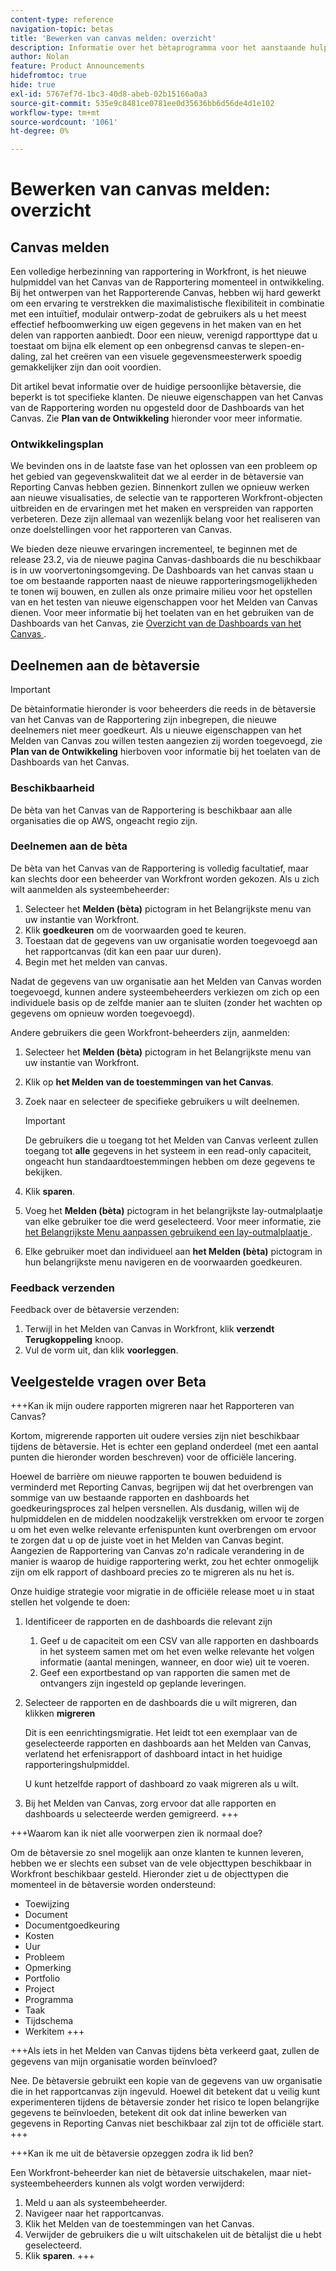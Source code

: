 ```yaml
---
content-type: reference
navigation-topic: betas
title: 'Bewerken van canvas melden: overzicht'
description: Informatie over het bètaprogramma voor het aanstaande hulpmiddel van het Canvas van de Rapportering voor Adobe Workfront
author: Nolan
feature: Product Announcements
hidefromtoc: true
hide: true
exl-id: 5767ef7d-1bc3-40d8-abeb-02b15166a0a3
source-git-commit: 535e9c8481ce0781ee0d35636bb6d56de4d1e102
workflow-type: tm+mt
source-wordcount: '1061'
ht-degree: 0%

---
```


# Bewerken van canvas melden: overzicht

## Canvas melden

Een volledige herbezinning van rapportering in Workfront, is het nieuwe hulpmiddel van het Canvas van de Rapportering momenteel in ontwikkeling. Bij het ontwerpen van het Rapporterende Canvas, hebben wij hard gewerkt om een ervaring te verstrekken die maximalistische flexibiliteit in combinatie met een intuïtief, modulair ontwerp-zodat de gebruikers als u het meest effectief hefboomwerking uw eigen gegevens in het maken van en het delen van rapporten aanbiedt. Door een nieuw, verenigd rapporttype dat u toestaat om bijna elk element op een onbegrensd canvas te slepen-en-daling, zal het creëren van een visuele gegevensmeesterwerk spoedig gemakkelijker zijn dan ooit voordien.

Dit artikel bevat informatie over de huidige persoonlijke bètaversie, die beperkt is tot specifieke klanten. De nieuwe eigenschappen van het Canvas van de Rapportering worden nu opgesteld door de Dashboards van het Canvas. Zie **Plan van de Ontwikkeling** hieronder voor meer informatie.

### Ontwikkelingsplan

We bevinden ons in de laatste fase van het oplossen van een probleem op het gebied van gegevenskwaliteit dat we al eerder in de bètaversie van Reporting Canvas hebben gezien. Binnenkort zullen we opnieuw werken aan nieuwe visualisaties, de selectie van te rapporteren Workfront-objecten uitbreiden en de ervaringen met het maken en verspreiden van rapporten verbeteren. Deze zijn allemaal van wezenlijk belang voor het realiseren van onze doelstellingen voor het rapporteren van Canvas.

We bieden deze nieuwe ervaringen incrementeel, te beginnen met de release 23.2, via de nieuwe pagina Canvas-dashboards die nu beschikbaar is in uw voorvertoningsomgeving. De Dashboards van het canvas staan u toe om bestaande rapporten naast de nieuwe rapporteringsmogelijkheden te tonen wij bouwen, en zullen als onze primaire milieu voor het opstellen van en het testen van nieuwe eigenschappen voor het Melden van Canvas dienen. Voor meer informatie bij het toelaten van en het gebruiken van de Dashboards van het Canvas, zie [ Overzicht van de Dashboards van het Canvas ](/help/quicksilver/reports-and-dashboards/dashboards/creating-and-managing-dashboards/canvas-dashboards-overview.md).

## Deelnemen aan de bètaversie

>[!IMPORTANT]
>
>De bètainformatie hieronder is voor beheerders die reeds in de bètaversie van het Canvas van de Rapportering zijn inbegrepen, die nieuwe deelnemers niet meer goedkeurt. Als u nieuwe eigenschappen van het Melden van Canvas zou willen testen aangezien zij worden toegevoegd, zie **Plan van de Ontwikkeling** hierboven voor informatie bij het toelaten van de Dashboards van het Canvas.

### Beschikbaarheid

De bèta van het Canvas van de Rapportering is beschikbaar aan alle organisaties die op AWS, ongeacht regio zijn.

### Deelnemen aan de bèta

De bèta van het Canvas van de Rapportering is volledig facultatief, maar kan slechts door een beheerder van Workfront worden gekozen. Als u zich wilt aanmelden als systeembeheerder:

1. Selecteer het **Melden (bèta)** pictogram in het Belangrijkste menu van uw instantie van Workfront.
1. Klik **goedkeuren** om de voorwaarden goed te keuren.
1. Toestaan dat de gegevens van uw organisatie worden toegevoegd aan het rapportcanvas (dit kan een paar uur duren).
1. Begin met het melden van canvas.

Nadat de gegevens van uw organisatie aan het Melden van Canvas worden toegevoegd, kunnen andere systeembeheerders verkiezen om zich op een individuele basis op de zelfde manier aan te sluiten (zonder het wachten op gegevens om opnieuw worden toegevoegd).

Andere gebruikers die geen Workfront-beheerders zijn, aanmelden:

1. Selecteer het **Melden (bèta)** pictogram in het Belangrijkste menu van uw instantie van Workfront.
1. Klik op **het Melden van de toestemmingen van het Canvas**.
1. Zoek naar en selecteer de specifieke gebruikers u wilt deelnemen.

   >[!IMPORTANT]
   >
   >De gebruikers die u toegang tot het Melden van Canvas verleent zullen toegang tot **alle** gegevens in het systeem in een read-only capaciteit, ongeacht hun standaardtoestemmingen hebben om deze gegevens te bekijken.

1. Klik **sparen**.
1. Voeg het **Melden (bèta)** pictogram in het belangrijkste lay-outmalplaatje van elke gebruiker toe die werd geselecteerd. Voor meer informatie, zie [ het Belangrijkste Menu aanpassen gebruikend een lay-outmalplaatje ](/help/quicksilver/administration-and-setup/customize-workfront/use-layout-templates/customize-main-menu.md).
1. Elke gebruiker moet dan individueel aan **het Melden (bèta)** pictogram in hun belangrijkste menu navigeren en de voorwaarden goedkeuren.

### Feedback verzenden

Feedback over de bètaversie verzenden:

1. Terwijl in het Melden van Canvas in Workfront, klik **verzendt Terugkoppeling** knoop.
1. Vul de vorm uit, dan klik **voorleggen**.

## Veelgestelde vragen over Beta

+++Kan ik mijn oudere rapporten migreren naar het Rapporteren van Canvas?

Kortom, migrerende rapporten uit oudere versies zijn niet beschikbaar tijdens de bètaversie. Het is echter een gepland onderdeel (met een aantal punten die hieronder worden beschreven) voor de officiële lancering.

Hoewel de barrière om nieuwe rapporten te bouwen beduidend is verminderd met Reporting Canvas, begrijpen wij dat het overbrengen van sommige van uw bestaande rapporten en dashboards het goedkeuringsproces zal helpen versnellen. Als dusdanig, willen wij de hulpmiddelen en de middelen noodzakelijk verstrekken om ervoor te zorgen u om het even welke relevante erfenispunten kunt overbrengen om ervoor te zorgen dat u op de juiste voet in het Melden van Canvas begint. Aangezien de Rapportering van Canvas zo&#39;n radicale verandering in de manier is waarop de huidige rapportering werkt, zou het echter onmogelijk zijn om elk rapport of dashboard precies zo te migreren als nu het is.

Onze huidige strategie voor migratie in de officiële release moet u in staat stellen het volgende te doen:

1. Identificeer de rapporten en de dashboards die relevant zijn

   1. Geef u de capaciteit om een CSV van alle rapporten en dashboards in het systeem samen met om het even welke relevante het volgen informatie (aantal meningen, wanneer, en door wie) uit te voeren.
   1. Geef een exportbestand op van rapporten die samen met de ontvangers zijn ingesteld op geplande leveringen.

1. Selecteer de rapporten en de dashboards die u wilt migreren, dan klikken **migreren**

   Dit is een eenrichtingsmigratie. Het leidt tot een exemplaar van de geselecteerde rapporten en dashboards aan het Melden van Canvas, verlatend het erfenisrapport of dashboard intact in het huidige rapporteringshulpmiddel.

   U kunt hetzelfde rapport of dashboard zo vaak migreren als u wilt.

1. Bij het Melden van Canvas, zorg ervoor dat alle rapporten en dashboards u selecteerde werden gemigreerd.
+++

+++Waarom kan ik niet alle voorwerpen zien ik normaal doe?

Om de bètaversie zo snel mogelijk aan onze klanten te kunnen leveren, hebben we er slechts een subset van de vele objecttypen beschikbaar in Workfront beschikbaar gesteld. Hieronder ziet u de objecttypen die momenteel in de bètaversie worden ondersteund:

* Toewijzing
* Document
* Documentgoedkeuring
* Kosten
* Uur
* Probleem
* Opmerking
* Portfolio
* Project
* Programma
* Taak
* Tijdschema
* Werkitem
+++

+++Als iets in het Melden van Canvas tijdens bèta verkeerd gaat, zullen de gegevens van mijn organisatie worden beïnvloed?

Nee. De bètaversie gebruikt een kopie van de gegevens van uw organisatie die in het rapportcanvas zijn ingevuld. Hoewel dit betekent dat u veilig kunt experimenteren tijdens de bètaversie zonder het risico te lopen belangrijke gegevens te beïnvloeden, betekent dit ook dat inline bewerken van gegevens in Reporting Canvas niet beschikbaar zal zijn tot de officiële start.
+++

+++Kan ik me uit de bètaversie opzeggen zodra ik lid ben?

Een Workfront-beheerder kan niet de bètaversie uitschakelen, maar niet-systeembeheerders kunnen als volgt worden verwijderd:

1. Meld u aan als systeembeheerder.
1. Navigeer naar het rapportcanvas.
1. Klik het Melden van de toestemmingen van het Canvas **&#x200B;**.
1. Verwijder de gebruikers die u wilt uitschakelen uit de bètalijst die u hebt geselecteerd.
1. Klik **sparen**.
+++
